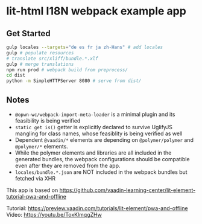 # lit-html I18N webpack example app

## Get Started

```sh
gulp locales --targets="de es fr ja zh-Hans" # add locales
gulp # populate resources
# translate src/xliff/bundle.*.xlf
gulp # merge translations
npm run prod # webpack build from preprocess/
cd dist
python -m SimpleHTTPServer 8080 # serve from dist/
```

## Notes
- `@opwn-wc/webpack-import-meta-loader` is a minimal plugin and its feasibility is being verified
- `static get is()` getter is explicitly declared to survive UglifyJS mangling for class names, whose feasiblity is being verified as well
- Dependent `@vaadin/*` elements are depending on `@polymer/polymer` and `@polymer/*` elements.
- While the polymer elements and libraries are all included in the generated bundles, the webpack configurations should be compatible even after they are removed from the app.
- `locales/bundle.*.json` are NOT included in the webpack bundles but fetched via XHR

This app is based on https://github.com/vaadin-learning-center/lit-element-tutorial-pwa-and-offline

Tutorial: https://preview.vaadin.com/tutorials/lit-element/pwa-and-offline
Video: https://youtu.be/ToxKlmqgZHw
